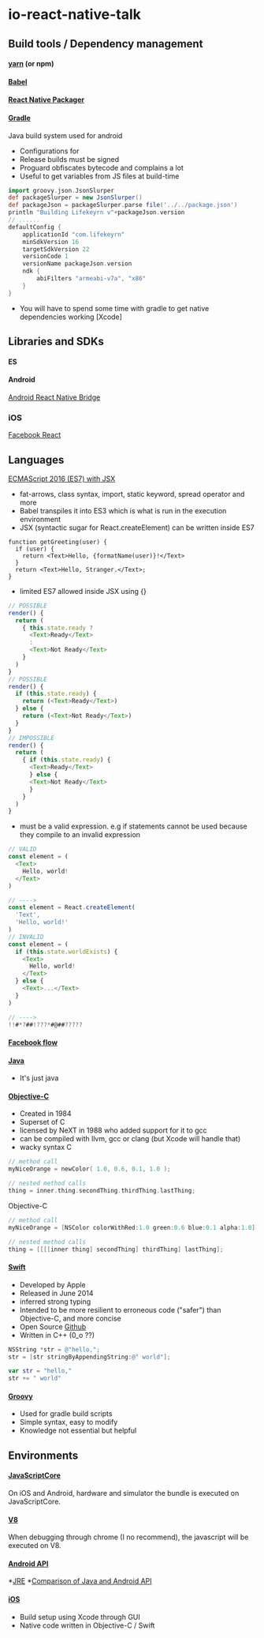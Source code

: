 # io-react-native-talk

## Build tools / Dependency management
#### [yarn](https://yarnpkg.com/en/) (or npm)
#### [Babel](https://babeljs.io/)

#### [React Native Packager](https://github.com/facebook/react-native/blob/master/packager/README.md)

#### [Gradle](https://gradle.org/)
Java build system used for android
* Configurations for 
* Release builds must be signed
* Proguard obfiscates bytecode and complains a lot
* Useful to get variables from JS files at build-time
```groovy
import groovy.json.JsonSlurper
def packageSlurper = new JsonSlurper()
def packageJson = packageSlurper.parse file('../../package.json')
println "Building Lifekeyrn v"+packageJson.version
// ......
defaultConfig {
    applicationId "com.lifekeyrn"
    minSdkVersion 16
    targetSdkVersion 22
    versionCode 1
    versionName packageJson.version
    ndk {
        abiFilters "armeabi-v7a", "x86"
    }
}
```
* You will have to spend some time with gradle to get native dependencies working
[Xcode]

## Libraries and SDKs
#### ES

#### Android
[Android React Native Bridge]()
### iOS

[Facebook React](https://facebook.github.io/react)
## Languages
[ECMAScript 2016 (ES7) with JSX](https://www.ecma-international.org/ecma-262/7.0/)
* fat-arrows, class syntax, import, static keyword, spread operator and more
* Babel transpiles it into ES3 which is what is run in the execution environment
* JSX (syntactic sugar for React.createElement) can be written inside ES7
```es6
function getGreeting(user) {
  if (user) {
    return <Text>Hello, {formatName(user)}!</Text>
  }
  return <Text>Hello, Stranger.</Text>;
}
```
* limited ES7 allowed inside JSX using {} 
```js
// POSSIBLE
render() {
  return (
    { this.state.ready ?
      <Text>Ready</Text>
      :
      <Text>Not Ready</Text>
    }
  )
}
// POSSIBLE
render() {
  if (this.state.ready) {
    return (<Text>Ready</Text>)
  } else {
    return (<Text>Not Ready</Text>)
  }
}
// IMPOSSIBLE
render() {
  return (
    { if (this.state.ready) {
      <Text>Ready</Text>
      } else {
      <Text>Not Ready</Text>
      }
    }
  )
}
```
* must be a valid expression. e.g if statements cannot be used because they compile to an invalid expression
```js
// VALID
const element = (
  <Text>
    Hello, world!
  </Text>
)

// ---->
const element = React.createElement(
  'Text',
  'Hello, world!'
)
// INVALID
const element = (
  if (this.state.worldExists) {
    <Text>
      Hello, world!
    </Text>
  } else {
    <Text>...</Text>
  }
)

// ---->
!!#*?##!???*#@##?????
```
#### [Facebook flow](https://flowtype.org/)

#### [Java](https://www.java.com/en/)
* It's just java

#### [Objective-C](https://developer.apple.com/library/content/documentation/Cocoa/Conceptual/ProgrammingWithObjectiveC/Introduction/Introduction.html)
* Created in 1984
* Superset of C
* licensed by NeXT in 1988 who added support for it to gcc
* can be compiled with llvm, gcc or clang (but Xcode will handle that)
* wacky syntax
C
```c
// method call
myNiceOrange = newColor( 1.0, 0.6, 0.1, 1.0 );

// nested method calls
thing = inner.thing.secondThing.thirdThing.lastThing;
```
Objective-C
```objective-c
// method call
myNiceOrange = [NSColor colorWithRed:1.0 green:0.6 blue:0.1 alpha:1.0];

// nested method calls
thing = [[[[inner thing] secondThing] thirdThing] lastThing];
```
#### [Swift](https://swift.org/)
* Developed by Apple
* Released in June 2014
* inferred strong typing
* Intended to be more resilient to erroneous code ("safer") than Objective-C, and more concise
* Open Source [Github](https://github.com/apple/swift)
* Written in C++ (0_o ??)
``` objective-c
NSString *str = @"hello,";
str = [str stringByAppendingString:@" world"];
```
``` swift
var str = "hello,"
str += " world"
```
#### [Groovy](http://groovy-lang.org/)
* Used for gradle build scripts
* Simple syntax, easy to modify
* Knowledge not essential but helpful

## Environments

#### [JavaScriptCore](https://developer.apple.com/reference/javascriptcore)
On iOS and Android, hardware and simulator the bundle is executed on JavaScriptCore.
#### [V8](https://developers.google.com/v8/)
When debugging through chrome (I no recommend), the javascript will be executed on V8.

#### [Android API](https://developer.android.com/guide/index.html)
*[JRE](http://www.oracle.com/technetwork/java/javase/documentation/index.html)
*[Comparison of Java and Android API](https://en.wikipedia.org/wiki/Comparison_of_Java_and_Android_API)

#### [iOS](https://developer.apple.com/library/content/documentation/iPhone/Conceptual/iPhoneOSProgrammingGuide/Introduction/Introduction.html#//apple_ref/doc/uid/TP40007072)
* Build setup using Xcode through GUI
* Native code written in Objective-C / Swift
